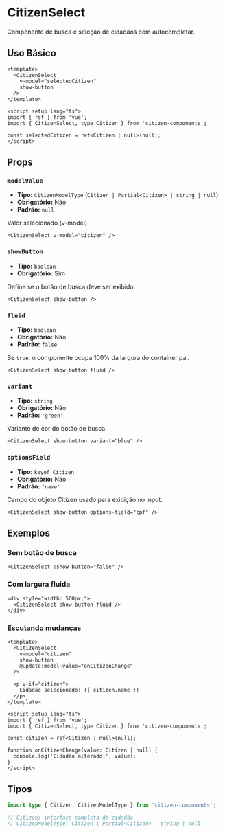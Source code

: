# CitizenSelect

Componente de busca e seleção de cidadãos com autocompletar.

## Uso Básico

```vue
<template>
  <CitizenSelect
    v-model="selectedCitizen"
    show-button
  />
</template>

<script setup lang="ts">
import { ref } from 'vue';
import { CitizenSelect, type Citizen } from 'citizen-components';

const selectedCitizen = ref<Citizen | null>(null);
</script>
```

## Props

### `modelValue`

- **Tipo:** `CitizenModelType` (`Citizen | Partial<Citizen> | string | null`)
- **Obrigatório:** Não
- **Padrão:** `null`

Valor selecionado (v-model).

```vue
<CitizenSelect v-model="citizen" />
```

### `showButton`

- **Tipo:** `boolean`
- **Obrigatório:** Sim

Define se o botão de busca deve ser exibido.

```vue
<CitizenSelect show-button />
```

### `fluid`

- **Tipo:** `boolean`
- **Obrigatório:** Não
- **Padrão:** `false`

Se `true`, o componente ocupa 100% da largura do container pai.

```vue
<CitizenSelect show-button fluid />
```

### `variant`

- **Tipo:** `string`
- **Obrigatório:** Não
- **Padrão:** `'green'`

Variante de cor do botão de busca.

```vue
<CitizenSelect show-button variant="blue" />
```

### `optionsField`

- **Tipo:** `keyof Citizen`
- **Obrigatório:** Não
- **Padrão:** `'name'`

Campo do objeto Citizen usado para exibição no input.

```vue
<CitizenSelect show-button options-field="cpf" />
```

## Exemplos

### Sem botão de busca

```vue
<CitizenSelect :show-button="false" />
```

### Com largura fluida

```vue
<div style="width: 500px;">
  <CitizenSelect show-button fluid />
</div>
```

### Escutando mudanças

```vue
<template>
  <CitizenSelect
    v-model="citizen"
    show-button
    @update:model-value="onCitizenChange"
  />

  <p v-if="citizen">
    Cidadão selecionado: {{ citizen.name }}
  </p>
</template>

<script setup lang="ts">
import { ref } from 'vue';
import { CitizenSelect, type Citizen } from 'citizen-components';

const citizen = ref<Citizen | null>(null);

function onCitizenChange(value: Citizen | null) {
  console.log('Cidadão alterado:', value);
}
</script>
```

## Tipos

```typescript
import type { Citizen, CitizenModelType } from 'citizen-components';

// Citizen: interface completa do cidadão
// CitizenModelType: Citizen | Partial<Citizen> | string | null
```
